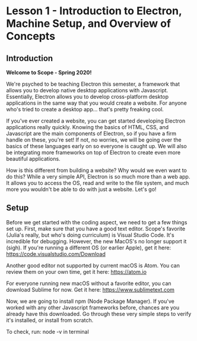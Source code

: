 # **Lesson 1 - Introduction to Electron, Machine Setup, and Overview of Concepts**

## **Introduction**
**Welcome to Scope - Spring 2020!**

We're psyched to be teaching Electron this semester, a framework that allows you to develop native desktop applications with Javascript.  Essentially, Electron allows you to develop cross-platform desktop applications in the same way that you would create a website.  For anyone who's tried to create a desktop app... that's pretty freaking cool.

If you've ever created a website, you can get started developing Electron applications really quickly.  Knowing the basics of HTML, CSS, and Javascript are the main components of Electron, so if you have a firm handle on these, you're set!  If not, no worries, we will be going over the basics of these languages early on so everyone is caught up.  We will also be integrating more frameworks on top of Electron to create even more beautiful applications.

How is this different from building a website?  Why would we even want to do this?  While a very simple API, Electron is so much more than a web app.  It allows you to access the OS, read and write to the file system, and much more you wouldn't be able to do with just a website.  Let's go!

## **Setup**
Before we get started with the coding aspect, we need to get a few things set up.  First, make sure that you have a good text editor.  Scope's favorite (Julia's really, but who's doing curriculum) is Visual Studio Code.  It's incredible for debugging.  However, the new MacOS's no longer support it (sigh).  If you're running a different OS (or earlier Apple), get it here:
https://code.visualstudio.com/Download

Another good editor not supported by current macOS is Atom.  You can review them on your own time, get it here:
https://atom.io

For everyone running new macOS without a favorite editor, you can download Sublime for now.  Get it here:
https://www.sublimetext.com

Now, we are going to install npm (Node Package Manager).  If you've worked with any other Javascript frameworks before, chances are you already have this downloaded.  Go through these very simple steps to verify it's installed, or install from scratch.

To check, run: node -v in terminal

